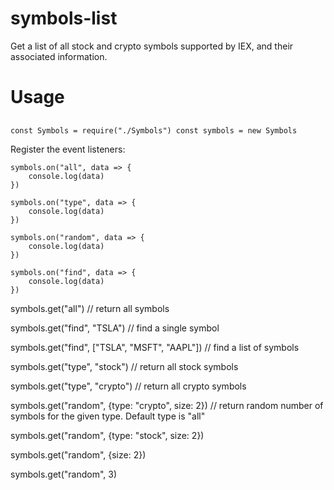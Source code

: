 # symbols-list
Get a list of all stock and crypto symbols supported by IEX, and their associated information.

# Usage

##
`const Symbols = require("./Symbols")
const symbols = new Symbols`

Register the event listeners:

```
symbols.on("all", data => {
    console.log(data)
})

symbols.on("type", data => {
    console.log(data)
})

symbols.on("random", data => {
    console.log(data)
})

symbols.on("find", data => {
    console.log(data)
})
```

symbols.get("all") // return all symbols

symbols.get("find", "TSLA") // find a single symbol

symbols.get("find", ["TSLA", "MSFT", "AAPL"]) // find a list of symbols

symbols.get("type", "stock") // return all stock symbols

symbols.get("type", "crypto") // return all crypto symbols

symbols.get("random", {type: "crypto", size: 2}) // return random number of symbols for the given type. Default type is "all"

symbols.get("random", {type: "stock", size: 2}) 

symbols.get("random", {size: 2}) 

symbols.get("random", 3) 
